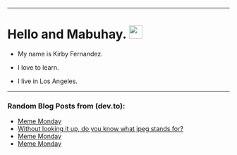 
<img src="https://komarev.com/ghpvc/?username=kirbygit&style=flat-square&color=blue" alt=""/>

---
<h1>
  Hello and Mabuhay.
  <img src="https://media.giphy.com/media/hvRJCLFzcasrR4ia7z/giphy.gif" width="30px"/>
</h1>

- My name is Kirby Fernandez.

- I love to learn.

- I live in Los Angeles.

---

### Random Blog Posts from (dev.to):
<!-- BLOG-POST-LIST:START -->
- [Meme Monday](https://dev.to/ben/meme-monday-47e2)
- [Without looking it up, do you know what jpeg stands for?](https://dev.to/ben/without-looking-it-up-do-you-know-what-jpeg-stands-for-17bp)
- [Meme Monday](https://dev.to/ben/meme-monday-22jl)
- [Meme Monday](https://dev.to/ben/meme-monday-4i84)
<!-- BLOG-POST-LIST:END -->
